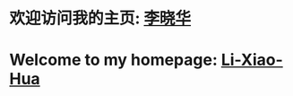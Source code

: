 # 欢迎访问我的主页: <a href="https://li-xiao-hua.github.io/" target="_blank">李晓华</a>
# Welcome to my homepage: <a href="https://li-xiao-hua.github.io/" target="_blank">Li-Xiao-Hua</a>